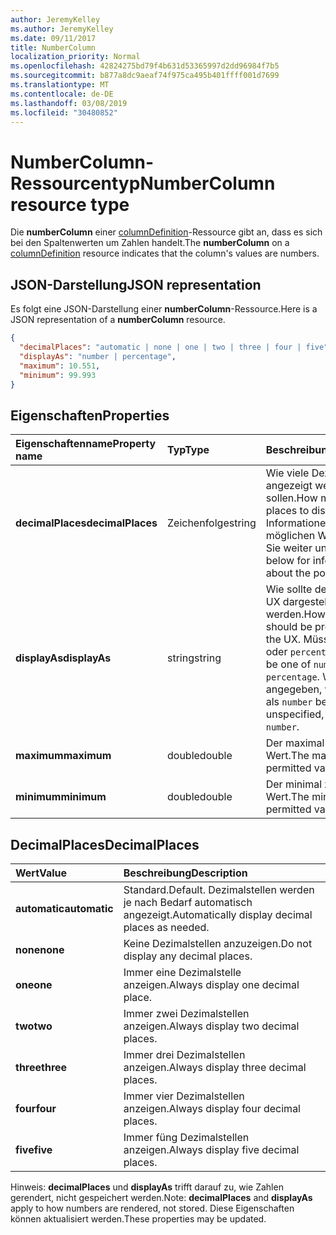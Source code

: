 ```yaml
---
author: JeremyKelley
ms.author: JeremyKelley
ms.date: 09/11/2017
title: NumberColumn
localization_priority: Normal
ms.openlocfilehash: 42824275bd79f4b631d53365997d2dd96984f7b5
ms.sourcegitcommit: b877a8dc9aeaf74f975ca495b401ffff001d7699
ms.translationtype: MT
ms.contentlocale: de-DE
ms.lasthandoff: 03/08/2019
ms.locfileid: "30480852"
---
```

# <a name="numbercolumn-resource-type"></a><span data-ttu-id="04796-102">NumberColumn-Ressourcentyp</span><span class="sxs-lookup"><span data-stu-id="04796-102">NumberColumn resource type</span></span>

<span data-ttu-id="04796-103">Die **numberColumn** einer [columnDefinition](columndefinition.md)-Ressource gibt an, dass es sich bei den Spaltenwerten um Zahlen handelt.</span><span class="sxs-lookup"><span data-stu-id="04796-103">The **numberColumn** on a [columnDefinition](columndefinition.md) resource indicates that the column's values are numbers.</span></span>

## <a name="json-representation"></a><span data-ttu-id="04796-104">JSON-Darstellung</span><span class="sxs-lookup"><span data-stu-id="04796-104">JSON representation</span></span>

<span data-ttu-id="04796-105">Es folgt eine JSON-Darstellung einer **numberColumn**-Ressource.</span><span class="sxs-lookup"><span data-stu-id="04796-105">Here is a JSON representation of a **numberColumn** resource.</span></span>
<!-- { "blockType": "resource", "@odata.type": "microsoft.graph.numberColumn" } -->

```json
{
  "decimalPlaces": "automatic | none | one | two | three | four | five",
  "displayAs": "number | percentage",
  "maximum": 10.551,
  "minimum": 99.993
}
```

## <a name="properties"></a><span data-ttu-id="04796-106">Eigenschaften</span><span class="sxs-lookup"><span data-stu-id="04796-106">Properties</span></span>

| <span data-ttu-id="04796-107">Eigenschaftenname</span><span class="sxs-lookup"><span data-stu-id="04796-107">Property name</span></span>      | <span data-ttu-id="04796-108">Typ</span><span class="sxs-lookup"><span data-stu-id="04796-108">Type</span></span>   | <span data-ttu-id="04796-109">Beschreibung</span><span class="sxs-lookup"><span data-stu-id="04796-109">Description</span></span>
|:-------------------|:-------|:-----------------------------------------------
| <span data-ttu-id="04796-110">**decimalPlaces**</span><span class="sxs-lookup"><span data-stu-id="04796-110">**decimalPlaces**</span></span>  | <span data-ttu-id="04796-111">Zeichenfolge</span><span class="sxs-lookup"><span data-stu-id="04796-111">string</span></span> | <span data-ttu-id="04796-112">Wie viele Dezimalstellen angezeigt werden sollen.</span><span class="sxs-lookup"><span data-stu-id="04796-112">How many decimal places to display.</span></span> <span data-ttu-id="04796-113">Informationen zu den möglichen Werten finden Sie weiter unten.</span><span class="sxs-lookup"><span data-stu-id="04796-113">See below for information about the possible values.</span></span>
| <span data-ttu-id="04796-114">**displayAs**</span><span class="sxs-lookup"><span data-stu-id="04796-114">**displayAs**</span></span>      | <span data-ttu-id="04796-115">string</span><span class="sxs-lookup"><span data-stu-id="04796-115">string</span></span> | <span data-ttu-id="04796-116">Wie sollte der Wert in der UX dargestellt werden.</span><span class="sxs-lookup"><span data-stu-id="04796-116">How the value should be presented in the UX.</span></span> <span data-ttu-id="04796-117">Müssen `number` oder `percentage` sein.</span><span class="sxs-lookup"><span data-stu-id="04796-117">Must be one of `number` or `percentage`.</span></span> <span data-ttu-id="04796-118">Wenn nicht angegeben, werden sie als `number` behandelt.</span><span class="sxs-lookup"><span data-stu-id="04796-118">If unspecified, treated as `number`.</span></span>
| <span data-ttu-id="04796-119">**maximum**</span><span class="sxs-lookup"><span data-stu-id="04796-119">**maximum**</span></span>        | <span data-ttu-id="04796-120">double</span><span class="sxs-lookup"><span data-stu-id="04796-120">double</span></span> | <span data-ttu-id="04796-121">Der maximal zulässige Wert.</span><span class="sxs-lookup"><span data-stu-id="04796-121">The maximum permitted value.</span></span>
| <span data-ttu-id="04796-122">**minimum**</span><span class="sxs-lookup"><span data-stu-id="04796-122">**minimum**</span></span>        | <span data-ttu-id="04796-123">double</span><span class="sxs-lookup"><span data-stu-id="04796-123">double</span></span> | <span data-ttu-id="04796-124">Der minimal zulässige Wert.</span><span class="sxs-lookup"><span data-stu-id="04796-124">The minimum permitted value.</span></span>

## <a name="decimalplaces"></a><span data-ttu-id="04796-125">DecimalPlaces</span><span class="sxs-lookup"><span data-stu-id="04796-125">DecimalPlaces</span></span>

| <span data-ttu-id="04796-126">Wert</span><span class="sxs-lookup"><span data-stu-id="04796-126">Value</span></span>          | <span data-ttu-id="04796-127">Beschreibung</span><span class="sxs-lookup"><span data-stu-id="04796-127">Description</span></span>
|:---------------|:--------------------------------------------------------------
| <span data-ttu-id="04796-128">**automatic**</span><span class="sxs-lookup"><span data-stu-id="04796-128">**automatic**</span></span>  | <span data-ttu-id="04796-129">Standard.</span><span class="sxs-lookup"><span data-stu-id="04796-129">Default.</span></span> <span data-ttu-id="04796-130">Dezimalstellen werden je nach Bedarf automatisch angezeigt.</span><span class="sxs-lookup"><span data-stu-id="04796-130">Automatically display decimal places as needed.</span></span>
| <span data-ttu-id="04796-131">**none**</span><span class="sxs-lookup"><span data-stu-id="04796-131">**none**</span></span>       | <span data-ttu-id="04796-132">Keine Dezimalstellen anzuzeigen.</span><span class="sxs-lookup"><span data-stu-id="04796-132">Do not display any decimal places.</span></span>
| <span data-ttu-id="04796-133">**one**</span><span class="sxs-lookup"><span data-stu-id="04796-133">**one**</span></span>        | <span data-ttu-id="04796-134">Immer eine Dezimalstelle anzeigen.</span><span class="sxs-lookup"><span data-stu-id="04796-134">Always display one decimal place.</span></span>
| <span data-ttu-id="04796-135">**two**</span><span class="sxs-lookup"><span data-stu-id="04796-135">**two**</span></span>        | <span data-ttu-id="04796-136">Immer zwei Dezimalstellen anzeigen.</span><span class="sxs-lookup"><span data-stu-id="04796-136">Always display two decimal places.</span></span>
| <span data-ttu-id="04796-137">**three**</span><span class="sxs-lookup"><span data-stu-id="04796-137">**three**</span></span>      | <span data-ttu-id="04796-138">Immer drei Dezimalstellen anzeigen.</span><span class="sxs-lookup"><span data-stu-id="04796-138">Always display three decimal places.</span></span>
| <span data-ttu-id="04796-139">**four**</span><span class="sxs-lookup"><span data-stu-id="04796-139">**four**</span></span>       | <span data-ttu-id="04796-140">Immer vier Dezimalstellen anzeigen.</span><span class="sxs-lookup"><span data-stu-id="04796-140">Always display four decimal places.</span></span>
| <span data-ttu-id="04796-141">**five**</span><span class="sxs-lookup"><span data-stu-id="04796-141">**five**</span></span>       | <span data-ttu-id="04796-142">Immer füng Dezimalstellen anzeigen.</span><span class="sxs-lookup"><span data-stu-id="04796-142">Always display five decimal places.</span></span>

<span data-ttu-id="04796-143">Hinweis: **decimalPlaces** und **displayAs** trifft darauf zu, wie Zahlen gerendert, nicht gespeichert werden.</span><span class="sxs-lookup"><span data-stu-id="04796-143">Note: **decimalPlaces** and **displayAs** apply to how numbers are rendered, not stored.</span></span>
<span data-ttu-id="04796-144">Diese Eigenschaften können aktualisiert werden.</span><span class="sxs-lookup"><span data-stu-id="04796-144">These properties may be updated.</span></span>

<!-- {
  "type": "#page.annotation",
  "description": "",
  "keywords": "",
  "section": "documentation",
  "suppressions": [
    "Warning: /api-reference/v1.0/resources/numbercolumn.md:
      Found potential enums in resource example that weren't defined in a table:(automatic,none,one,two,three,four,five) are in resource, but () are in table",
    "Warning: /api-reference/v1.0/resources/numbercolumn.md:
      Found potential enums in resource example that weren't defined in a table:(number,percentage) are in resource, but () are in table"
  ],
  "tocPath": "Resources/NumberColumn"
} -->
